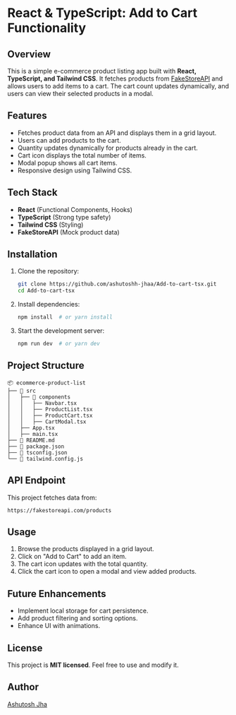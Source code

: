 # React & TypeScript: Add to Cart Functionality

## Overview
This is a simple e-commerce product listing app built with **React, TypeScript, and Tailwind CSS**. It fetches products from [FakeStoreAPI](https://fakestoreapi.com/) and allows users to add items to a cart. The cart count updates dynamically, and users can view their selected products in a modal.

## Features
- Fetches product data from an API and displays them in a grid layout.
- Users can add products to the cart.
- Quantity updates dynamically for products already in the cart.
- Cart icon displays the total number of items.
- Modal popup shows all cart items.
- Responsive design using Tailwind CSS.

## Tech Stack
- **React** (Functional Components, Hooks)
- **TypeScript** (Strong type safety)
- **Tailwind CSS** (Styling)
- **FakeStoreAPI** (Mock product data)

## Installation

1. Clone the repository:
   ```sh
   git clone https://github.com/ashutoshh-jhaa/Add-to-cart-tsx.git
   cd Add-to-cart-tsx
   ```
2. Install dependencies:
   ```sh
   npm install  # or yarn install
   ```
3. Start the development server:
   ```sh
   npm run dev  # or yarn dev
   ```

## Project Structure
```
📦 ecommerce-product-list
├── 📂 src
│   ├── 📂 components
│   │   ├── Navbar.tsx
│   │   ├── ProductList.tsx
│   │   ├── ProductCart.tsx
│   │   ├── CartModal.tsx
│   ├── App.tsx
│   ├── main.tsx
├── 📜 README.md
├── 📜 package.json
├── 📜 tsconfig.json
└── 📜 tailwind.config.js
```

## API Endpoint
This project fetches data from:
```
https://fakestoreapi.com/products
```

## Usage
1. Browse the products displayed in a grid layout.
2. Click on "Add to Cart" to add an item.
3. The cart icon updates with the total quantity.
4. Click the cart icon to open a modal and view added products.

## Future Enhancements
- Implement local storage for cart persistence.
- Add product filtering and sorting options.
- Enhance UI with animations.

## License
This project is **MIT licensed**. Feel free to use and modify it.

## Author
[Ashutosh Jha](https://github.com/ashutoshh-jhaa)
